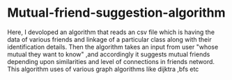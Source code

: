 # Mutual-friend-suggestion-algorithm
Here, I devoloped an algorithm that reads an csv file which is having the data of various friends and linkage of a particular class along with their identification details. Then the algorithm takes an  input from user "whose mutual they want to know" ,and accordingly it suggests mutual friends depending upon similarities and level of connections in friends netword.  This algorithm uses of various graph algorithms like dijktra ,bfs etc
